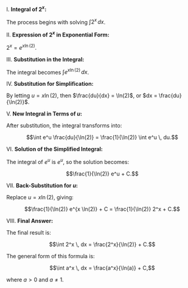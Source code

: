 
I. **Integral of $2^x$:**

The process begins with solving $\int 2^x \, dx$.

II. **Expression of $2^x$ in Exponential Form:**

$2^x = e^{x \ln(2)}$.

III. **Substitution in the Integral:**

The integral becomes $\int e^{x \ln(2)} \, dx$.

IV. **Substitution for Simplification:**

By letting $u = x \ln(2)$, then $\frac{du}{dx} = \ln(2)$, or $dx = \frac{du}{\ln(2)}$.

V. **New Integral in Terms of $u$:**

After substitution, the integral transforms into:

$$\int e^u \frac{du}{\ln(2)} = \frac{1}{\ln(2)} \int e^u \, du.$$

VI. **Solution of the Simplified Integral:**

The integral of $e^u$ is $e^u$, so the solution becomes:

$$\frac{1}{\ln(2)} e^u + C.$$

VII. **Back-Substitution for $u$:**

Replace $u = x \ln(2)$, giving:

$$\frac{1}{\ln(2)} e^{x \ln(2)} + C = \frac{1}{\ln(2)} 2^x + C.$$

VIII. **Final Answer:**

The final result is:

$$\int 2^x \, dx = \frac{2^x}{\ln(2)} + C.$$

The general form of this formula is:

$$\int a^x \, dx = \frac{a^x}{\ln(a)} + C,$$

where $a > 0$ and $a \neq 1$.
